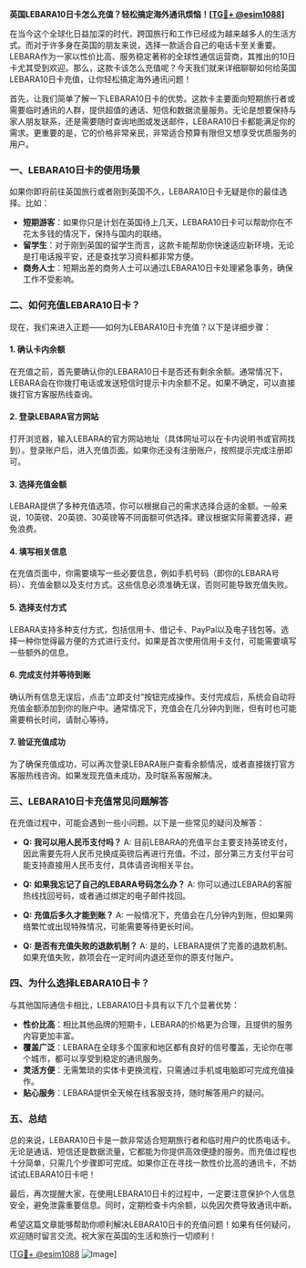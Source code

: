 **英国LEBARA10日卡怎么充值？轻松搞定海外通讯烦恼！[[TG💪+ @esim1088](https://t.me/s/esim1088)]**

在当今这个全球化日益加深的时代，跨国旅行和工作已经成为越来越多人的生活方式。而对于许多身在英国的朋友来说，选择一款适合自己的电话卡至关重要。LEBARA作为一家以性价比高、服务稳定著称的全球性通信运营商，其推出的10日卡尤其受到欢迎。那么，这款卡该怎么充值呢？今天我们就来详细聊聊如何给英国LEBARA10日卡充值，让你轻松搞定海外通讯问题！

首先，让我们简单了解一下LEBARA10日卡的优势。这款卡主要面向短期旅行者或需要临时通讯的人群，提供超值的通话、短信和数据流量服务。无论是想要保持与家人朋友联系，还是需要随时查询地图或发送邮件，LEBARA10日卡都能满足你的需求。更重要的是，它的价格非常亲民，非常适合预算有限但又想享受优质服务的用户。

### **一、LEBARA10日卡的使用场景**
如果你即将前往英国旅行或者刚到英国不久，LEBARA10日卡无疑是你的最佳选择。比如：

- **短期游客**：如果你只是计划在英国待上几天，LEBARA10日卡可以帮助你在不花太多钱的情况下，保持与国内的联络。
- **留学生**：对于刚到英国的留学生而言，这款卡能帮助你快速适应新环境，无论是打电话报平安，还是查找学习资料都非常方便。
- **商务人士**：短期出差的商务人士可以通过LEBARA10日卡处理紧急事务，确保工作不受影响。

### **二、如何充值LEBARA10日卡？**
现在，我们来进入正题——如何为LEBARA10日卡充值？以下是详细步骤：

#### **1. 确认卡内余额**
在充值之前，首先要确认你的LEBARA10日卡是否还有剩余余额。通常情况下，LEBARA会在你拨打电话或发送短信时提示卡内余额不足。如果不确定，可以直接拨打官方客服热线查询。

#### **2. 登录LEBARA官方网站**
打开浏览器，输入LEBARA的官方网站地址（具体网址可以在卡内说明书或官网找到）。登录账户后，进入充值页面。如果你还没有注册账户，按照提示完成注册即可。

#### **3. 选择充值金额**
LEBARA提供了多种充值选项，你可以根据自己的需求选择合适的金额。一般来说，10英镑、20英镑、30英镑等不同面额可供选择。建议根据实际需要选择，避免浪费。

#### **4. 填写相关信息**
在充值页面中，你需要填写一些必要信息，例如手机号码（即你的LEBARA号码）、充值金额以及支付方式。这些信息必须准确无误，否则可能导致充值失败。

#### **5. 选择支付方式**
LEBARA支持多种支付方式，包括信用卡、借记卡、PayPal以及电子钱包等。选择一种你觉得最方便的方式进行支付。如果是首次使用信用卡支付，可能需要填写一些额外的信息。

#### **6. 完成支付并等待到账**
确认所有信息无误后，点击“立即支付”按钮完成操作。支付完成后，系统会自动将充值金额添加到你的账户中。通常情况下，充值会在几分钟内到账，但有时也可能需要稍长时间，请耐心等待。

#### **7. 验证充值成功**
为了确保充值成功，可以再次登录LEBARA账户查看余额情况，或者直接拨打官方客服热线咨询。如果发现充值未成功，及时联系客服解决。

### **三、LEBARA10日卡充值常见问题解答**
在充值过程中，可能会遇到一些小问题。以下是一些常见的疑问及解答：

- **Q: 我可以用人民币支付吗？**
  A: 目前LEBARA的充值平台主要支持英镑支付，因此需要先将人民币兑换成英镑后再进行充值。不过，部分第三方支付平台可能支持直接用人民币支付，具体请咨询相关平台。

- **Q: 如果我忘记了自己的LEBARA号码怎么办？**
  A: 你可以通过LEBARA的客服热线找回号码，或者通过绑定的电子邮件找回。

- **Q: 充值后多久才能到账？**
  A: 一般情况下，充值会在几分钟内到账，但如果网络繁忙或出现特殊情况，可能需要等待更长时间。

- **Q: 是否有充值失败的退款机制？**
  A: 是的，LEBARA提供了完善的退款机制。如果充值失败，款项会在一定时间内退还至你的原支付账户。

### **四、为什么选择LEBARA10日卡？**
与其他国际通信卡相比，LEBARA10日卡具有以下几个显著优势：

- **性价比高**：相比其他品牌的短期卡，LEBARA的价格更为合理，且提供的服务内容更加丰富。
- **覆盖广泛**：LEBARA在全球多个国家和地区都有良好的信号覆盖，无论你在哪个城市，都可以享受到稳定的通讯服务。
- **灵活方便**：无需繁琐的实体卡更换流程，只需通过手机或电脑即可完成充值操作。
- **贴心服务**：LEBARA提供全天候在线客服支持，随时解答用户的疑问。

### **五、总结**
总的来说，LEBARA10日卡是一款非常适合短期旅行者和临时用户的优质电话卡。无论是通话、短信还是数据流量，它都能为你提供高效便捷的服务。而充值过程也十分简单，只需几个步骤即可完成。如果你正在寻找一款性价比高的通讯卡，不妨试试LEBARA10日卡吧！

最后，再次提醒大家，在使用LEBARA10日卡的过程中，一定要注意保护个人信息安全，避免泄露重要信息。同时，定期检查卡内余额，以免因欠费导致通讯中断。

希望这篇文章能够帮助你顺利解决LEBARA10日卡的充值问题！如果有任何疑问，欢迎随时留言交流。祝大家在英国的生活和旅行一切顺利！

[[TG💪+ @esim1088](https://t.me/s/esim1088) ![Image](https://i.postimg.cc/4NQfJmqS/Snipaste-2025-05-13-00-14-12.png)]